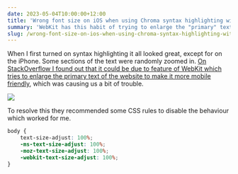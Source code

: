 ```yaml
---
date: 2023-05-04T10:00:00+12:00
title: 'Wrong font size on iOS when using Chroma syntax highlighting with Hugo'
summary: 'WebKit has this habit of trying to enlarge the "primary" text on the screen'
slug: /wrong-font-size-on-ios-when-using-chroma-syntax-highlighting-with-hugo
---
```


When I first turned on syntax highlighting it all looked great, except for on the iPhone. Some sections of the text were randomly zoomed in. [On StackOverflow I found out that it could be due to feature of WebKit which tries to enlarge the primary text of the website to make it more mobile friendly](https://stackoverflow.com/questions/20924039/wrong-font-size-when-using-float-right-in-css-on-mobile-safari/22417120#22417120), which was causing us a bit of trouble.

![](/images/2023-05-font-ios-sizing-issue.png)

To resolve this they recommended some CSS rules to disable the behaviour which worked for me.

```css
body {
    text-size-adjust: 100%; 
    -ms-text-size-adjust: 100%; 
    -moz-text-size-adjust: 100%; 
    -webkit-text-size-adjust: 100%;
}
```